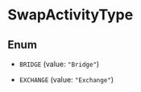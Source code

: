 

# SwapActivityType

## Enum


* `BRIDGE` (value: `"Bridge"`)

* `EXCHANGE` (value: `"Exchange"`)



